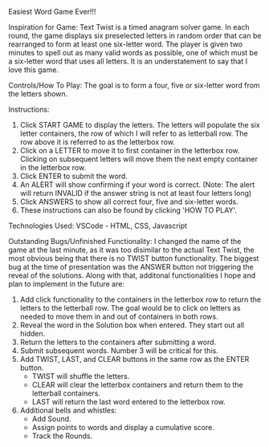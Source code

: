 Easiest Word Game Ever!!!

Inspiration for Game:
Text Twist is a timed anagram solver game. In each round, the game displays six preselected letters in random order that can be rearranged to form at least one six-letter word. The player is given two minutes to spell out as many valid words as possible, one of which must be a six-letter word that uses all letters. It is an understatement to say that I love this game.

Controls/How To Play:
The goal is to form a four, five or six-letter word from the letters shown.

Instructions:
1. Click START GAME to display the letters. The letters will populate the six letter containers, the row of which I will refer to as letterball row. The row above it is referred to as the letterbox row.
2. Click on a LETTER to move it to first container in the letterbox row. Clicking on subsequent letters will move them the next empty container in the letterbox row.
3. Click ENTER to submit the word.
4. An ALERT will show confirming if your word is correct. (Note: The alert will return INVALID if the answer string is not at least four letters long)
5. Click ANSWERS to show all correct four, five and six-letter words.
6. These instructions can also be found by clicking 'HOW TO PLAY'.

Technologies Used:
VSCode - HTML, CSS, Javascript

Outstanding Bugs/Unfinished Functionality:
I changed the name of the game at the last minute, as it was too disimilar to the actual Text Twist, the most obvious being that there is no TWIST button functionality. The biggest bug at the time of presentation was the ANSWER button not triggering the reveal of the solutions. Along with that, additonal functionalities I hope and plan to implement in the future are:
1. Add click functionality to the containers in the letterbox row to return the letters to the letterball row. The goal would be to click on letters as needed to move them in and out of containers in both rows.
2. Reveal the word in the Solution box when entered. They start out all hidden.
3. Return the letters to the containers after submitting a word.
4. Submit subsequent words. Number 3 will be critical for this.
5. Add TWIST, LAST, and CLEAR buttons in the same row as the ENTER button.
    - TWIST will shuffle the letters.
    - CLEAR will clear the letterbox containers and return them to the letterball containers.
    - LAST will return the last word entered to the letterbox row.
6. Additional bells and whistles:
    - Add Sound.
    - Assign points to words and display a cumulative score.
    - Track the Rounds.

